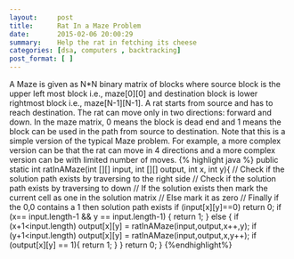 ```yaml
---
layout:     post
title:      Rat In a Maze Problem
date:       2015-02-06 20:00:29
summary:    Help the rat in fetching its cheese
categories: [dsa, computers , backtracking]
post_format: [ ]
---
```

A Maze is given as N*N binary matrix of blocks where source block is the upper left most block i.e., maze[0][0] and destination block is lower rightmost block i.e., maze[N-1][N-1]. A rat starts from source and has to reach destination. The rat can move only in two directions: forward and down.
In the maze matrix, 0 means the block is dead end and 1 means the block can be used in the path from source to destination. Note that this is a simple version of the typical Maze problem. For example, a more complex version can be that the rat can move in 4 directions and a more complex version can be with limited number of moves.
{% highlight java %}
public static int ratInAMaze(int [][] input, int [][] output, int x, int y){
    // Check if the solution path exists by traversing to the right side
    // Check if the solution path exists by traversing to down
    // If the solution exists then mark the current cell as one in the solution matrix
    // Else mark it as zero
    // Finally if the 0,0 contains a 1 then solution path exists
    if (input[x][y]==0)
        return 0;
    if (x== input.length-1 && y == input.length-1) {
        return 1;
    } else  {
        if (x+1<input.length)
            output[x][y] = ratInAMaze(input,output,x++,y);
        if (y+1<input.length)
            output[x][y] = ratInAMaze(input,output,x,y++);
        if (output[x][y] == 1){
            return 1;
        }
    }
    return 0;
}
{%endhighlight%}